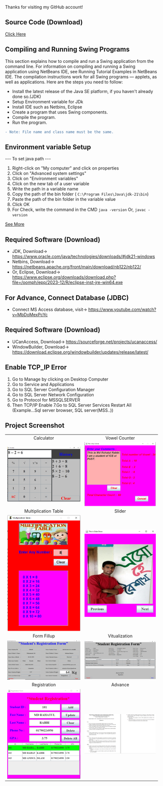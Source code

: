 Thanks for visiting my GitHub account!

## Source Code (Download)
[Click Here](https://mega.nz/folder/8KsSgRAD#Jp8oa1AgWxOyC4UPfsiPDg)

## Compiling and Running Swing Programs
This section explains how to compile and run a Swing application from the command line. For information on compiling and running a Swing application using NetBeans IDE, see Running Tutorial Examples in NetBeans IDE. The compilation instructions work for all Swing programs — applets, as well as applications. Here are the steps you need to follow:

- Install the latest release of the Java SE platform, if you haven't already done so.(JDK)
- Setup Environment variable for JDk
- Install IDE such as Netbins, Eclipse
- Create a program that uses Swing components.
- Compile the program.
- Run the program.
```diff
- Note: File name and class name must be the same.

```

## Environment variable Setup
--- To set java path ---
1. Right-click on "My computer" and click on properties
2. Click on "Advanced system settings"
3. Click on "Environment variables"
4. Click on the new tab of a user variable
5. Write the path in a variable name
6. Copy the path of the bin folder ( ``` C:\Program Files\Java\jdk-21\bin ```)
7. Paste the path of the bin folder in the variable value
8. Click OK
9. For Check, write the command in the CMD  ``` java -version ``` Or, ``` javac -version ```
   
[See More](https://stackoverflow.com/questions/1672281/how-to-set-the-environment-variables-for-java-in-windows)

## Required Software (Download)
- JDK, Download-> https://www.oracle.com/java/technologies/downloads/#jdk21-windows
- Netbins, Download-> https://netbeans.apache.org/front/main/download/nb122/nb122/
- Or, Eclipse, Download-> https://www.eclipse.org/downloads/download.php?file=/oomph/epp/2023-12/R/eclipse-inst-jre-win64.exe

## For Advance, Connect Database (JDBC)
- Connect MS Access database, visit-> https://www.youtube.com/watch?v=MbDoMexPcYc

## Required Software (Download)
- UCanAccess, Download-> https://sourceforge.net/projects/ucanaccess/
- WindowBuilder, Download-> https://download.eclipse.org/windowbuilder/updates/release/latest/


## Enable TCP_IP Error
1. Go to Manage by clicking on Desktop Computer
2. Go to Service and Applications
3. Go to SQL Server Configuration Manager
4. Go to SQL Server Network Configuration
5. Go to Protocol for MSSQLSERVER
6. Then TCP/IP Enable
7.Go to SQL Server Services Restart All  (Example...Sql server browser, SQL server(MSS..))

## Project Screenshot

|   |   | 
|:---:|:---:|
|Calculator|Vowel Counter|
|![Calculator](https://github.com/learnwithfair/java-swing/blob/main/images/calculator.png)|![Vowel-Counter](https://github.com/learnwithfair/java-swing/blob/main/images/Vowel%20Counter-1.png)|
|Multiplication Table|Slider|
|![multiplication](https://github.com/learnwithfair/java-swing/blob/main/images/Multiplication-table.png)| ![Slider](https://github.com/learnwithfair/java-swing/blob/main/images/Slide-show.png)|
|Form Fillup|Vitualization|
|![Form-Fillup](https://github.com/learnwithfair/java-swing/blob/main/images/Form-fill-up.png)| ![Vitualization](https://github.com/learnwithfair/java-swing/blob/main/images/Form-Fill-up%20details.png)|
|Registration|Advance|
|![Registration](https://github.com/learnwithfair/java-swing/blob/main/images/registration.png)|![advance](https://github.com/learnwithfair/java-swing/blob/main/images/advance.png)|





